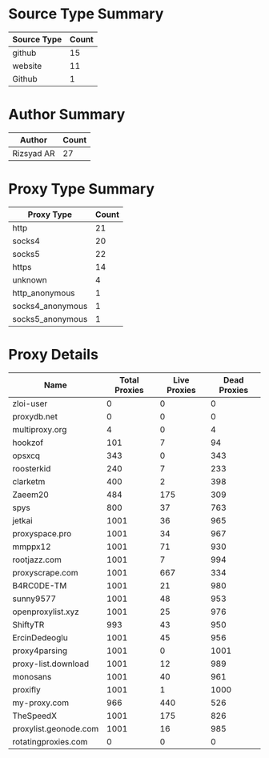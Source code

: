 # Source Type Summary

| Source Type | Count |
|-------------|-------|
| github | 15 |
| website | 11 |
| Github | 1 |


# Author Summary

| Author | Count |
|--------|-------|
| Rizsyad AR | 27 |


# Proxy Type Summary

| Proxy Type | Count |
|------------|-------|
| http | 21 |
| socks4 | 20 |
| socks5 | 22 |
| https | 14 |
| unknown | 4 |
| http_anonymous | 1 |
| socks4_anonymous | 1 |
| socks5_anonymous | 1 |


# Proxy Details

| Name | Total Proxies | Live Proxies | Dead Proxies |
|------|---------------|--------------|---------------|
| zloi-user | 0 | 0 | 0 |
| proxydb.net | 0 | 0 | 0 |
| multiproxy.org | 4 | 0 | 4 |
| hookzof | 101 | 7 | 94 |
| opsxcq | 343 | 0 | 343 |
| roosterkid | 240 | 7 | 233 |
| clarketm | 400 | 2 | 398 |
| Zaeem20 | 484 | 175 | 309 |
| spys | 800 | 37 | 763 |
| jetkai | 1001 | 36 | 965 |
| proxyspace.pro | 1001 | 34 | 967 |
| mmppx12 | 1001 | 71 | 930 |
| rootjazz.com | 1001 | 7 | 994 |
| proxyscrape.com | 1001 | 667 | 334 |
| B4RC0DE-TM | 1001 | 21 | 980 |
| sunny9577 | 1001 | 48 | 953 |
| openproxylist.xyz | 1001 | 25 | 976 |
| ShiftyTR | 993 | 43 | 950 |
| ErcinDedeoglu | 1001 | 45 | 956 |
| proxy4parsing | 1001 | 0 | 1001 |
| proxy-list.download | 1001 | 12 | 989 |
| monosans | 1001 | 40 | 961 |
| proxifly | 1001 | 1 | 1000 |
| my-proxy.com | 966 | 440 | 526 |
| TheSpeedX | 1001 | 175 | 826 |
| proxylist.geonode.com | 1001 | 16 | 985 |
| rotatingproxies.com | 0 | 0 | 0 |
